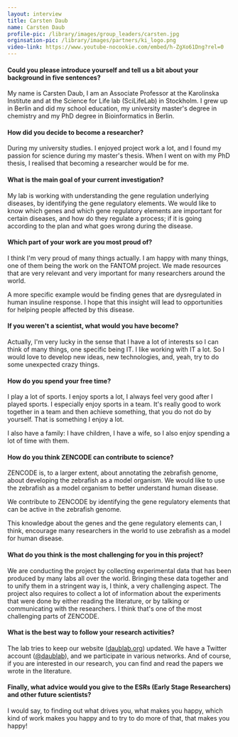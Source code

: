 ```yaml
---
layout: interview
title: Carsten Daub
name: Carsten Daub
profile-pic: /library/images/group_leaders/carsten.jpg
orginsation-pic: /library/images/partners/ki_logo.png
video-link: https://www.youtube-nocookie.com/embed/h-ZgXo61Dng?rel=0
---
```

#### Could you please introduce yourself and tell us a bit about your background in five sentences?
My name is Carsten Daub, I am an Associate Professor at the Karolinska Institute and at the Science for Life lab (SciLifeLab) in Stockholm.
I grew up in Berlin and did my school education, my university master's degree in chemistry and my PhD degree in Bioinformatics in Berlin.

#### How did you decide to become a researcher?
During my university studies. I enjoyed project work a lot, and I found my passion for science during my master's thesis.
When I went on with my PhD thesis, I realised that becoming a researcher would be for me.

#### What is the main goal of your current investigation?
My lab is working with understanding the gene regulation underlying diseases, by identifying the gene regulatory elements.
We would like to know which genes and which gene regulatory elements are important for certain diseases, and
how do they regulate a process; if it is going according to the plan and what goes wrong during the disease.

#### Which part of your work are you most proud of?
I think I'm very proud of many things actually. I am happy with many things, one of them being the work on the FANTOM project.
We made resources that are very relevant and very important for many researchers around the world.

A more specific example would be
finding genes that are dysregulated in human insuline response.
I hope that this insight will lead to opportunities for helping people affected by this disease.

#### If you weren't a scientist, what would you have become?
Actually, I'm very lucky in the sense that I have a lot of interests so I can think of many things, one specific being
IT. I like working with IT a lot. So I would love to develop new ideas, new technologies, and, yeah, try to do some
unexpected crazy things.

#### How do you spend your free time?
I play a lot of sports. I enjoy sports a lot, I always feel very good after I played sports. I especially enjoy sports in a team. It's really good to work together in a team and then achieve something, that you do not do by yourself.
That is something I enjoy a lot.

I also have a family: I have children, I have a wife, so I also enjoy spending a lot of time with them.

#### How do you think ZENCODE can contribute to science?
ZENCODE is, to a larger extent, about annotating the zebrafish genome, about developing the zebrafish as a model organism.
We would like to use the zebrafish as a model organism to better understand human disease.

We contribute to ZENCODE by identifying the gene regulatory elements that can be active in the zebrafish genome.

This knowledge about the genes and the gene regulatory elements can, I think, encourage many researchers in the world to use
zebrafish as a model for human disease.

#### What do you think is the most challenging for you in this project?
We are conducting the project by collecting experimental data that has been produced by many labs all over the world.
Bringing these data together and to unify them in a stringent way is, I think, a very challenging aspect.
The project also requires to collect a lot of information about the experiments that were done
by either reading the literature, or by talking or communicating with the researchers.
I think that's one of the most challenging parts of ZENCODE.


#### What is the best way to follow your research activities?

The lab tries to keep our website ([daublab.org](https://www.daublab.org/)) updated. We have a Twitter account (<a class="twitter-tag" href="https://twitter.com/daublab"><i class="fab fa-twitter"></i>@daublab</a>), and we participate in various networks.
And of course, if you are interested in our research, you can find and read the papers we wrote in the literature.

#### Finally, what advice would you give to the ESRs (Early Stage Researchers) and other future scientists?
I would say, to finding out what drives you, what makes you happy, which kind of work makes you happy and to try to do more of that, that makes you happy!
